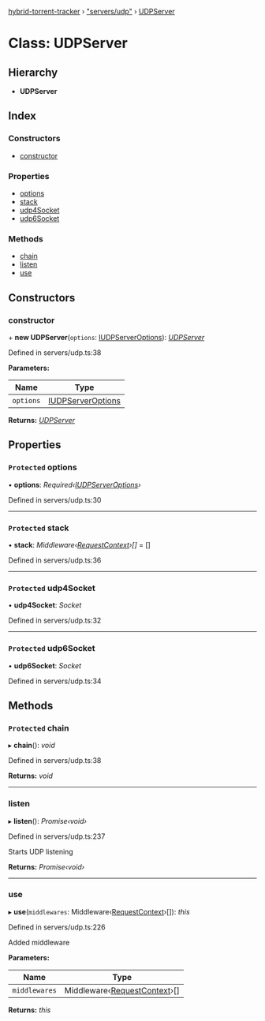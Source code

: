 [hybrid-torrent-tracker](../README.md) › ["servers/udp"](../modules/_servers_udp_.md) › [UDPServer](_servers_udp_.udpserver.md)

# Class: UDPServer

## Hierarchy

* **UDPServer**

## Index

### Constructors

* [constructor](_servers_udp_.udpserver.md#constructor)

### Properties

* [options](_servers_udp_.udpserver.md#protected-options)
* [stack](_servers_udp_.udpserver.md#protected-stack)
* [udp4Socket](_servers_udp_.udpserver.md#protected-udp4socket)
* [udp6Socket](_servers_udp_.udpserver.md#protected-udp6socket)

### Methods

* [chain](_servers_udp_.udpserver.md#protected-chain)
* [listen](_servers_udp_.udpserver.md#listen)
* [use](_servers_udp_.udpserver.md#use)

## Constructors

###  constructor

\+ **new UDPServer**(`options`: [IUDPServerOptions](../interfaces/_servers_udp_.iudpserveroptions.md)): *[UDPServer](_servers_udp_.udpserver.md)*

Defined in servers/udp.ts:38

**Parameters:**

Name | Type |
------ | ------ |
`options` | [IUDPServerOptions](../interfaces/_servers_udp_.iudpserveroptions.md) |

**Returns:** *[UDPServer](_servers_udp_.udpserver.md)*

## Properties

### `Protected` options

• **options**: *Required‹[IUDPServerOptions](../interfaces/_servers_udp_.iudpserveroptions.md)›*

Defined in servers/udp.ts:30

___

### `Protected` stack

• **stack**: *Middleware‹[RequestContext](_contexts_requests_context_.requestcontext.md)›[]* =  []

Defined in servers/udp.ts:36

___

### `Protected` udp4Socket

• **udp4Socket**: *Socket*

Defined in servers/udp.ts:32

___

### `Protected` udp6Socket

• **udp6Socket**: *Socket*

Defined in servers/udp.ts:34

## Methods

### `Protected` chain

▸ **chain**(): *void*

Defined in servers/udp.ts:38

**Returns:** *void*

___

###  listen

▸ **listen**(): *Promise‹void›*

Defined in servers/udp.ts:237

Starts UDP listening

**Returns:** *Promise‹void›*

___

###  use

▸ **use**(`middlewares`: Middleware‹[RequestContext](_contexts_requests_context_.requestcontext.md)›[]): *this*

Defined in servers/udp.ts:226

Added middleware

**Parameters:**

Name | Type |
------ | ------ |
`middlewares` | Middleware‹[RequestContext](_contexts_requests_context_.requestcontext.md)›[] |

**Returns:** *this*
